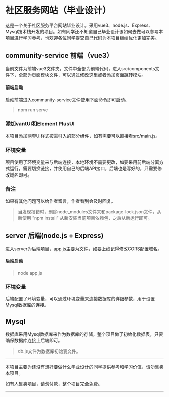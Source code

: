  # 社区服务网站（毕业设计）

 这是一个关于社区服务平台网站毕业设计。采用vue3、node.js、Express、Mysql技术栈开发的项目。如有同学还不知道自己毕业设计该如何去做可以参考本项目进行学习参考，也欢迎各位同学提交自己代码为本项目继续优化更加完美。

## community-service 前端（vue3）
当前文件为前端vue3文件夹，文件中全部为前端代码，进入src/components文件下，全部为页面模块文件，可以通过修改这里或者添加页面跳转模块。

#### 前端启动

启动前端进入community-service文件使用下面命令即可启动。

> npm run serve

### 添加vantUI和Element PlusUI

本项目添加两套UI样式按需引入的部分组件，如有需要可以直接看src/main.js。

### 环境变量

项目使用了环境变量来与后端连接，本地环境不需要更改，如要采用前后端分离方式运行，需要切换链接，并使用自己的后端API接口，后端也是写好的，只需要修改域名即可。

### 备注

如果有其他问题可以给作者留言，作者看到会及时回复。

> 当发现报错时，删除node_modules文件夹和package-lock.json文件，从新使用 ”npm install” 从新安装当前项目依赖包，之后从新运行即可。

## server 后端(node.js + Express)

进入server为后端项目，app.js主要为文件，如要上线记得修改CORS配置域名。

#### 后端启动

> node app.js

### 环境变量

后端配置了环境变量，可以通过环境变量来连接数据库的详细参数，用于设置Mysql数据库的连接。

## Mysql

数据库采用Mysql数据库来作为数据库的存储，整个项目做了初始化数据表，只要确保数据库连接上后端即可。

> db.js文件为数据库初始表文件。

***
本项目主要为还没有想好要做什么毕业设计的同学提供参考和学习价值，请勿售卖本项目。

如有人售卖项目，请勿付款，整个项目完全免费。
***